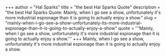 +++
author = "Hal Sparks"
title = "the best Hal Sparks Quote"
description = "the best Hal Sparks Quote: Mainly, when I go see a show, unfortunately it's more industrial espionage than it is going to actually enjoy a show."
slug = "mainly-when-i-go-see-a-show-unfortunately-its-more-industrial-espionage-than-it-is-going-to-actually-enjoy-a-show"
quote = '''Mainly, when I go see a show, unfortunately it's more industrial espionage than it is going to actually enjoy a show.'''
+++
Mainly, when I go see a show, unfortunately it's more industrial espionage than it is going to actually enjoy a show.
